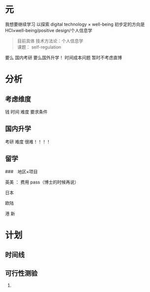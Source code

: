 # 元

我想要继续学习 以探索 digital technology × well-being  初步定的方向是 HCI×well-being/positive design/个人信息学
> 目前具体 
> 技术方法论：个人信息学     
> 课题： self-regulation


要么 国内考研 要么国外升学！
时间成本问题 暂时不考虑直博

# 分析

## 考虑维度
钱 时间 难度 要求条件

## 国内升学

考研 
难度 很难！！！！

## 留学

###　地区×项目

英美 ： 费用 pass（博士的时候再说）

日本

欧陆


港 新

# 计划

## 时间线


## 可行性测验 

1. 
